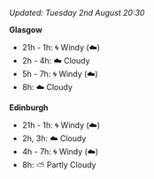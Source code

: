 *Updated: Tuesday 2nd August 20:30*

**Glasgow**

* 21h - 1h: :cyclone: Windy (:cloud:)
* 2h - 4h: :cloud: Cloudy
* 5h - 7h: :cyclone: Windy (:cloud:)
* 8h: :cloud: Cloudy

**Edinburgh**

* 21h - 1h: :cyclone: Windy (:cloud:)
* 2h, 3h: :cloud: Cloudy
* 4h - 7h: :cyclone: Windy (:cloud:)
* 8h: :partly_sunny: Partly Cloudy
